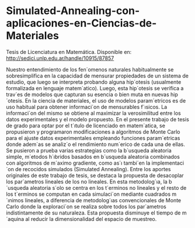 # Simulated-Annealing-con-aplicaciones-en-Ciencias-de-Materiales

Tesis de Licenciatura en Matemática.
Disponible en: http://sedici.unlp.edu.ar/handle/10915/87857

Nuestro entendimiento de los fen´omenos naturales habitualmente se sobresimplifica en la capacidad de mensurar propiedades de un sistema de estudio, que luego se interpreta probando alguna
hip´otesis (usualmente formalizada en lenguaje matem´atico). Luego, esta hip´otesis se verifica a trav´es
de modelos que capturan su esencia o bien muta en nuevas hip´otesis.
En la ciencia de materiales, el uso de modelos param´etricos es de uso habitual para obtener informaci´on de mensurables f´ısicos. La informaci´on del mismo se obtiene al maximizar la verosimilitud
entre los datos experimentales y el modelo propuesto.
En el presente trabajo de tesis de grado para optar por el t´ıtulo de licenciado en matem´atica,
se propusieron y programaron modificaciones a algoritmos de Monte Carlo para el ajuste datos
experimentales empleando funciones param´etricas donde adem´as se analiz´o el rendimiento num´erico
de cada una de ellas. Se pusieron a prueba varias estrategias como la b´usqueda aleatoria simple,
m´etodos h´ıbridos basados en b´usqueda aleatoria combinados con algoritmos de m´aximo gradiente,
como as´ı tambi´en la implementaci´on de recocidos simulados (Simulated Annealing).
Entre los aportes originales de este trabajo de tesis, se destaca la propuesta de desacoplar los
par´ametros lineales de los no lineales. En esta metodolog´ıa, la b´usqueda aleatoria s´olo se centra
en los t´erminos no lineales y el resto de los t´erminos se computan en cada simulaci´on mediante
cuadrados m´ınimos lineales, a diferencia de metodolog´ıas convencionales de Monte Carlo donde la
exploraci´on se realiza sobre todos los par´ametros indistintamente de su naturaleza. Esta propuesta
disminuye el tiempo de m´aquina al reducir la dimensionalidad del espacio de muestreo.
